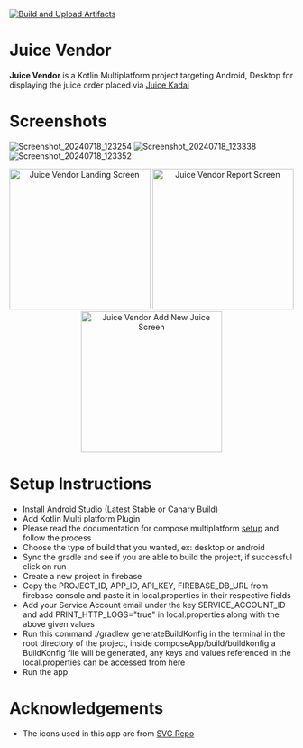 [![Build and Upload Artifacts](https://github.com/dinesh-thiyagarajan/Juice-Vendor/actions/workflows/build.yml/badge.svg)](https://github.com/dinesh-thiyagarajan/Juice-Vendor/actions/workflows/build.yml)

# Juice Vendor

**Juice Vendor** is a Kotlin Multiplatform project targeting Android, Desktop for displaying the juice order placed via [Juice Kadai](https://github.com/dinesh-thiyagarajan/Juice-Kadai)

# Screenshots
![Screenshot_20240718_123254](https://github.com/user-attachments/assets/632a0dfa-f3f0-415a-9ef0-cbca154edbf6)
![Screenshot_20240718_123338](https://github.com/user-attachments/assets/7838a035-52cd-4af1-82cf-98ca44b78441)
![Screenshot_20240718_123352](https://github.com/user-attachments/assets/4387ee52-b4a2-4ada-8c73-59f77f9a6c79)

<p align="center">
  <img src="https://github.com/user-attachments/assets/632a0dfa-f3f0-415a-9ef0-cbca154edbf6" width="250" alt="Juice Vendor Landing Screen"/>
  <img src="https://github.com/user-attachments/assets/7838a035-52cd-4af1-82cf-98ca44b78441" width="250" alt="Juice Vendor Report Screen"/>
  <img src="https://github.com/user-attachments/assets/4387ee52-b4a2-4ada-8c73-59f77f9a6c79" width="250" alt="Juice Vendor Add New Juice Screen"/>
</p>

# Setup Instructions

- Install Android Studio (Latest Stable or Canary Build)
- Add Kotlin Multi platform Plugin
- Please read the documentation for compose multiplatform [setup](https://www.jetbrains.com/help/kotlin-multiplatform-dev/compose-multiplatform-setup.html) and follow the process
- Choose the type of build that you wanted, ex: desktop or android
- Sync the gradle and see if you are able to build the project, if successful click on run
- Create a new project in firebase
- Copy the PROJECT_ID, APP_ID, API_KEY, FIREBASE_DB_URL from firebase console and paste it in local.properties in their respective fields
- Add your Service Account email under the key SERVICE_ACCOUNT_ID and add PRINT_HTTP_LOGS="true" in local.properties along with the above given values
- Run this command ./gradlew generateBuildKonfig in the terminal in the root directory of the project, inside composeApp/build/buildkonfig a BuildKonfig file will be generated, any keys and values referenced in the local.properties can be accessed from here
- Run the app

# Acknowledgements

- The icons used in this app are from [SVG Repo](https://www.svgrepo.com)
  
